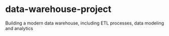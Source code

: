 # data-warehouse-project
Building a modern data warehouse, including ETL processes, data modeling and analytics
